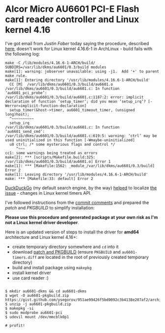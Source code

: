 # Alcor Micro AU6601 PCI-E Flash card reader controller and Linux kernel 4.16


I've got email from *Justin Faber* today saying the procedure, described
[here][au6601], doesn't work for Linux kernel 4.16.6-1 in ArchLinux - build
fails with the following log:

```shell
make -C /lib/modules/4.16.6-1-ARCH/build/ SUBDIRS=/var/lib/dkms/au6601/0.3/build modules
make[1]: warning: jobserver unavailable: using -j1.  Add '+' to parent make rule.
make[1]: Entering directory '/usr/lib/modules/4.16.6-1-ARCH/build'
  CC [M]  /var/lib/dkms/au6601/0.3/build/au6601.o
/var/lib/dkms/au6601/0.3/build/au6601.c: In function ‘au6601_pci_probe’:
/var/lib/dkms/au6601/0.3/build/au6601.c:1187:2: error: implicit declaration of function ‘setup_timer’; did you mean ‘setup_irq’? [-Werror=implicit-function-declaration]
  setup_timer(&host->timer, au6601_timeout_timer, (unsigned long)host);
  ^~~~~~~~~~~
  setup_irq
/var/lib/dkms/au6601/0.3/build/au6601.c: In function ‘au6601_send_cmd’:
/var/lib/dkms/au6601/0.3/build/au6601.c:619:5: warning: ‘ctrl’ may be used uninitialized in this function [-Wmaybe-uninitialized]
  u8 ctrl; /* some mysterious flags and control */
     ^~~~
cc1: some warnings being treated as errors
make[2]: *** [scripts/Makefile.build:325: /var/lib/dkms/au6601/0.3/build/au6601.o] Error 1
make[1]: *** [Makefile:1562: _module_/var/lib/dkms/au6601/0.3/build] Error 2
make[1]: Leaving directory '/usr/lib/modules/4.16.6-1-ARCH/build'
make: *** [Makefile:33: default] Error 2 

```

[DuckDuckGo][duckduckgo] (my default search engine, by the way) [helped][search]
to localize [the issue][kernel-commit] - changes in Linux kernel timers API.

I've followed instructions from the [commit comments][kernel-commit]
and prepared the *patch* and *PKGBUILD* to simplify installation:

<script src="https://gist.github.com/ysegorov/951ae99426f5bd9092c3b4138e207af2.js"></script>


**Please use this procedure and generated package at your own risk as I'm not
a Linux kernel driver developer**.


Here is an updated version of steps to install the driver for **amd64**
architecture and Linux kernel 4.16+:

- create temporary directory somewhere and `cd` into it
- download [patch and PKGBUILD][gist] (ensure `PKGBUILD` and
    `au6601-timers.diff` are located in the root of previously created
    temporary directory)
- build and install package using `makepkg`
- install kernel driver
- use card reader :)


```shell

$ mkdir au6601-dkms && cd au6601-dkms
$ wget -O au6601-pkgbuild.zip https://gist.github.com/ysegorov/951ae99426f5bd9092c3b4138e207af2/archive/master.zip
$ unzip -j au6601-pkgbuild.zip
$ makepkg -si
$ sudo modprobe au6601-pci
$ udevil mount /dev/mmcblk0p1

# profit!

```


[au6601]: /2016/au6601/
[duckduckgo]: https://duckduckgo.com/
[search]: https://duckduckgo.com/?q=linux+setup_timer+timer_setup+site%3Agithub.com
[kernel-commit]: https://github.com/torvalds/linux/commit/e99e88a9d2b067465adaa9c111ada99a041bef9a
[gist]: https://gist.github.com/ysegorov/951ae99426f5bd9092c3b4138e207af2

